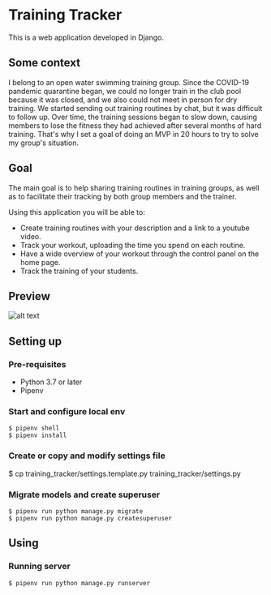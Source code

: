 # Training Tracker
This is a web application developed in Django. 


## Some context
I belong to an open water swimming training group. Since the COVID-19 pandemic quarantine began, we could no longer train in the club pool because it was closed, and we also could not meet in person for dry training. We started sending out training routines by chat, but it was difficult to follow up. Over time, the training sessions began to slow down, causing members to lose the fitness they had achieved after several months of hard training. That's why I set a goal of doing an MVP in 20 hours to try to solve my group's situation. 


## Goal
The main goal is to help sharing training routines in training groups, as well as to facilitate their tracking by both group members and the trainer.

Using this application you will be able to:
- Create training routines with your description and a link to a youtube video.
- Track your workout, uploading the time you spend on each routine. 
- Have a wide overview of your workout through the control panel on the home page. 
- Track the training of your students.


## Preview
![alt text](training/static/img/demo.gif "Logo Title Text 1")

## Setting up

### Pre-requisites
- Python 3.7 or later
- Pipenv

### Start and configure local env
    $ pipenv shell
    $ pipenv install
    
### Create or copy and modify settings file

$ cp training_tracker/settings.template.py training_tracker/settings.py 

### Migrate models and create superuser

    $ pipenv run python manage.py migrate
    $ pipenv run python manage.py createsuperuser


## Using

### Running server

    $ pipenv run python manage.py runserver
   

